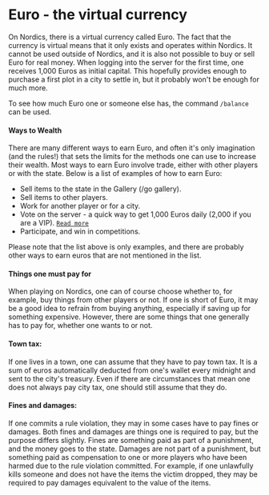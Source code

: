 # Euro - the virtual currency

On Nordics, there is a virtual currency called Euro. The fact that the currency is virtual means that it only exists and operates within Nordics. It cannot be used outside of Nordics, and it is also not possible to buy or sell Euro for real money. When logging into the server for the first time, one receives 1,000 Euros as initial capital. This hopefully provides enough to purchase a first plot in a city to settle in, but it probably won't be enough for much more.

To see how much Euro one or someone else has, the command `/balance` can be used.

#### Ways to Wealth

There are many different ways to earn Euro, and often it's only imagination (and the rules!) that sets the limits for the methods one can use to increase their wealth. Most ways to earn Euro involve trade, either with other players or with the state. Below is a list of examples of how to earn Euro:

* Sell items to the state in the Gallery (/go gallery).&#x20;
* Sell items to other players.
* Work for another player or for a city.&#x20;
* Vote on the server - a quick way to get 1,000 Euros daily (2,000 if you are a VIP). [`Read more`](vote-for-the-server-get-payed.md)
* Participate, and win in competitions.

Please note that the list above is only examples, and there are probably other ways to earn euros that are not mentioned in the list.

#### Things one must pay for&#x20;

When playing on Nordics, one can of course choose whether to, for example, buy things from other players or not. If one is short of Euro, it may be a good idea to refrain from buying anything, especially if saving up for something expensive. However, there are some things that one generally has to pay for, whether one wants to or not.

#### Town tax:&#x20;

If one lives in a town, one can assume that they have to pay town tax. It is a sum of euros automatically deducted from one's wallet every midnight and sent to the city's treasury. Even if there are circumstances that mean one does not always pay city tax, one should still assume that they do.

#### Fines and damages:&#x20;

If one commits a rule violation, they may in some cases have to pay fines or damages. Both fines and damages are things one is required to pay, but the purpose differs slightly. Fines are something paid as part of a punishment, and the money goes to the state. Damages are not part of a punishment, but something paid as compensation to one or more players who have been harmed due to the rule violation committed. For example, if one unlawfully kills someone and does not have the items the victim dropped, they may be required to pay damages equivalent to the value of the items.
